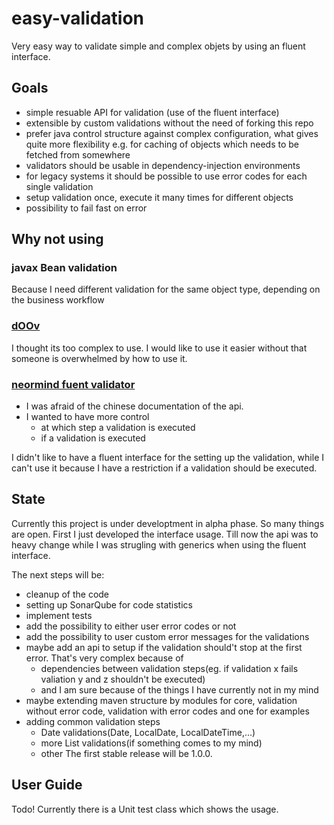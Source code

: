 # easy-validation
Very easy way to validate simple and complex objets by using an fluent interface.


## Goals
- simple resuable API for validation (use of the fluent interface)
- extensible by custom validations without the need of forking this repo
- prefer java control structure against complex configuration, what gives quite more flexibility e.g. for caching of objects which needs to be fetched from somewhere
- validators should be usable in dependency-injection environments
- for legacy systems it should be possible to use error codes for each single validation
- setup validation once, execute it many times for different objects
- possibility to fail fast on error

## Why not using
### javax Bean validation
Because I need different validation for the same object type, depending on the business workflow
### [dOOv](https://github.com/lesfurets/dOOv)
I thought its too complex to use. I would like to use it easier without that someone is overwhelmed by how to use it.
### [neormind fuent validator](https://github.com/neoremind/fluent-validator)
* I was afraid of the chinese documentation of the api.
* I wanted to have more control 
  * at which step a validation is executed  
  * if a validation is executed
  
I didn't like to have a fluent interface for the setting up the validation, while I can't use it because I have a restriction if a validation should be executed.

## State
Currently this project is under developtment in alpha phase. 
So many things are open. First I just developed the interface usage. 
Till now the api was to heavy change while I was strugling with generics when using the fluent interface.

The next steps will be:
* cleanup of the code
* setting up SonarQube for code statistics
* implement tests
* add the possibility to either user error codes or not
* add the possibility to user custom error messages for the validations
* maybe add an api to setup if the validation should't stop at the first error. That's very complex because of
  * dependencies between validation steps(eg. if validation x fails valiation y and z shouldn't be executed)
  * and I am sure because of the things I have currently not in my mind 
* maybe extending maven structure by modules for core, validation without error code, validation with error codes and one for examples
* adding common validation steps
  * Date validations(Date, LocalDate, LocalDateTime,...)
  * more List validations(if something comes to my mind)
  * other
The first stable release will be 1.0.0.

## User Guide
Todo! 
Currently there is a Unit test class which shows the usage.
